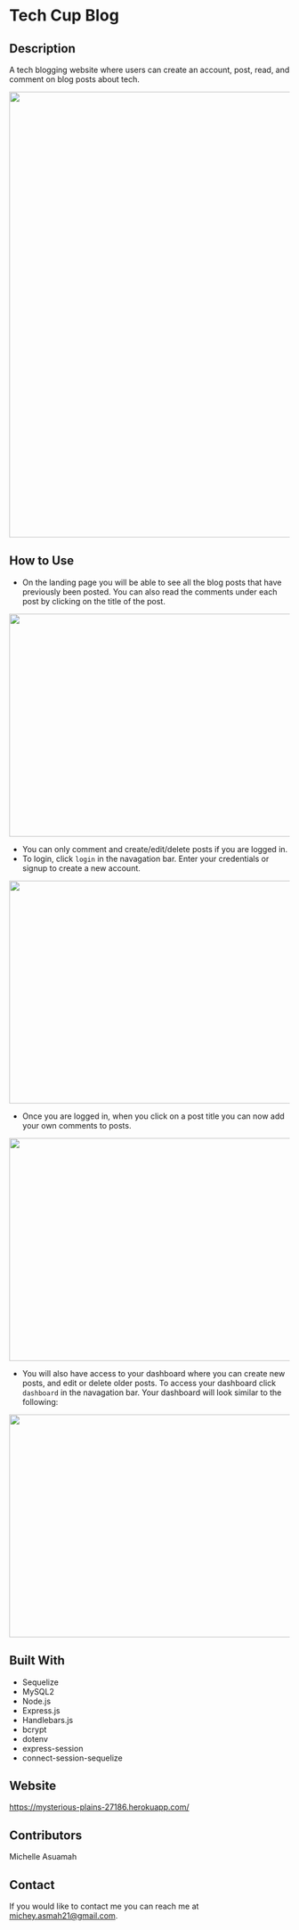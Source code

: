 # Tech Cup Blog

## Description 
A tech blogging website where users can create an account, post, read, and comment on blog posts about tech.

<img src ="https://user-images.githubusercontent.com/77217156/119924417-8b8d3a00-bf41-11eb-8d66-a498535374c4.png" width="600" height="800">

## How to Use
* On the landing page you will be able to see all the blog posts that have previously been posted. 
You can also read the comments under each post by clicking on the title of the post.

<img src="https://user-images.githubusercontent.com/77217156/119924875-5f25ed80-bf42-11eb-9ab0-c62b3114ba26.gif" width="650" height="400">

* You can only comment and create/edit/delete posts if you are logged in.
* To login, click `login` in the navagation bar. Enter your credentials or signup to create a new account.

<img src ="https://user-images.githubusercontent.com/77217156/119925093-bfb52a80-bf42-11eb-8164-00d717cf722e.png" width="600" height="400">

* Once you are logged in, when you click on a post title you can now add your own comments to posts.

<img src ="https://user-images.githubusercontent.com/77217156/119925472-8630ef00-bf43-11eb-9c25-9abefe7b21e2.gif" width="650" height="400">

* You will also have access to your dashboard where you can create new posts, and edit or delete older posts. To access your dashboard 
click `dashboard` in the navagation bar. Your dashboard will look similar to the following:

<img src ="https://user-images.githubusercontent.com/77217156/119926057-a01f0180-bf44-11eb-95d5-b01edd40c198.png" width="600" height="400">


## Built With
* Sequelize 
* MySQL2
* Node.js
* Express.js
* Handlebars.js
* bcrypt
* dotenv
* express-session
* connect-session-sequelize


## Website
https://mysterious-plains-27186.herokuapp.com/

## Contributors
Michelle Asuamah

## Contact
If you would like to contact me you can reach me at michey.asmah21@gmail.com.
